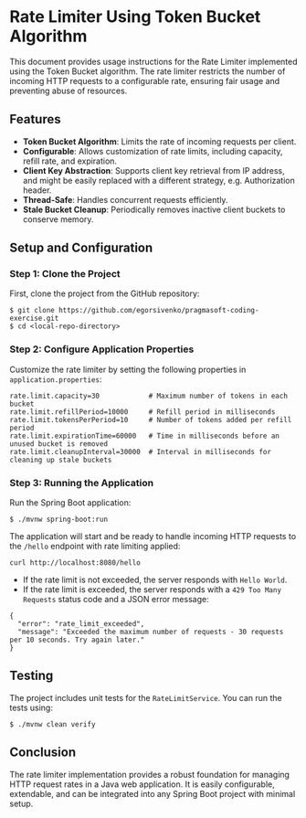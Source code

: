 # Rate Limiter Using Token Bucket Algorithm
This document provides usage instructions for the Rate Limiter implemented using the Token Bucket algorithm. The rate limiter restricts the number of incoming HTTP requests to a configurable rate, ensuring fair usage and preventing abuse of resources.

## Features
- **Token Bucket Algorithm**: Limits the rate of incoming requests per client.
- **Configurable**: Allows customization of rate limits, including capacity, refill rate, and expiration.
- **Client Key Abstraction**: Supports client key retrieval from IP address, and might be easily replaced with a different strategy, e.g. Authorization header.
- **Thread-Safe**: Handles concurrent requests efficiently.
- **Stale Bucket Cleanup**: Periodically removes inactive client buckets to conserve memory.

## Setup and Configuration
### Step 1: Clone the Project
First, clone the project from the GitHub repository:
```
$ git clone https://github.com/egorsivenko/pragmasoft-coding-exercise.git
$ cd <local-repo-directory>
```

### Step 2: Configure Application Properties
Customize the rate limiter by setting the following properties in `application.properties`:
```
rate.limit.capacity=30            # Maximum number of tokens in each bucket
rate.limit.refillPeriod=10000     # Refill period in milliseconds
rate.limit.tokensPerPeriod=10     # Number of tokens added per refill period
rate.limit.expirationTime=60000   # Time in milliseconds before an unused bucket is removed
rate.limit.cleanupInterval=30000  # Interval in milliseconds for cleaning up stale buckets
```

### Step 3: Running the Application
Run the Spring Boot application:
```
$ ./mvnw spring-boot:run
```
The application will start and be ready to handle incoming HTTP requests to the `/hello` endpoint with rate limiting applied:
```
curl http://localhost:8080/hello
```
- If the rate limit is not exceeded, the server responds with `Hello World`.
- If the rate limit is exceeded, the server responds with a `429 Too Many Requests` status code and a JSON error message:
```
{
  "error": "rate_limit_exceeded",
  "message": "Exceeded the maximum number of requests - 30 requests per 10 seconds. Try again later."
}
```

## Testing
The project includes unit tests for the `RateLimitService`. You can run the tests using:
```
$ ./mvnw clean verify
```

## Conclusion
The rate limiter implementation provides a robust foundation for managing HTTP request rates in a Java web application. It is easily configurable, extendable, and can be integrated into any Spring Boot project with minimal setup.
